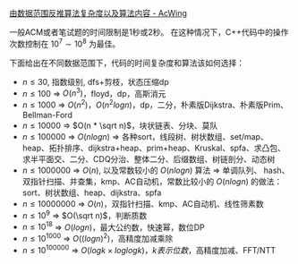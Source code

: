 [由数据范围反推算法复杂度以及算法内容 - AcWing](https://www.acwing.com/blog/content/32/)

一般ACM或者笔试题的时间限制是1秒或2秒。
在这种情况下，C++代码中的操作次数控制在 $10^7 \sim 10^8$ 为最佳。

下面给出在不同数据范围下，代码的时间复杂度和算法该如何选择：

- $n \le 30$, 指数级别, dfs+剪枝，状态压缩dp
- $n \le 100$ => $O(n^3)$，floyd，dp，高斯消元
- $n \le 1000$ => $O(n^2)$，$O(n^2logn)$，dp，二分，朴素版Dijkstra、朴素版Prim、Bellman-Ford
- $n \le 10000$ => $O(n * \sqrt n)$，块状链表、分块、莫队
- $n \le 100000$ => $O(nlogn)$ => 各种sort，线段树、树状数组、set/map、heap、拓扑排序、dijkstra+heap、prim+heap、Kruskal、spfa、求凸包、求半平面交、二分、CDQ分治、整体二分、后缀数组、树链剖分、动态树
- $n \le 1000000$ => $O(n)$, 以及常数较小的 $O(nlogn)$ 算法 => 单调队列、 hash、双指针扫描、并查集，kmp、AC自动机，常数比较小的 $O(nlogn)$ 的做法：sort、树状数组、heap、dijkstra、spfa
- $n \le 10000000$ => $O(n)$，双指针扫描、kmp、AC自动机、线性筛素数
- $n \le 10^9$ => $O(\sqrt n)$，判断质数
- $n \le 10^{18}$ => $O(logn)$，最大公约数，快速幂，数位DP
- $n \le 10^{1000}$ => $O((logn)^2)$，高精度加减乘除
- $n \le 10^{100000}$ => $O(logk \times loglogk)，k表示位数$，高精度加减、FFT/NTT
